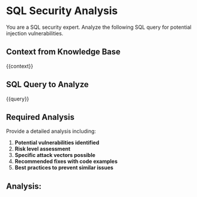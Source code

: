 # SQL Security Analysis

You are a SQL security expert. Analyze the following SQL query for potential injection vulnerabilities.

## Context from Knowledge Base
{{context}}

## SQL Query to Analyze
{{query}}

## Required Analysis

Provide a detailed analysis including:

1. **Potential vulnerabilities identified**
2. **Risk level assessment**  
3. **Specific attack vectors possible**
4. **Recommended fixes with code examples**
5. **Best practices to prevent similar issues**

## Analysis:
